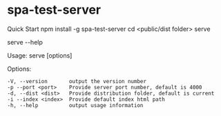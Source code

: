 # spa-test-server

Quick Start
    npm install -g spa-test-server
    cd <public/dist folder>
    serve

serve --help

  Usage: serve [options]


  Options:

    -V, --version       output the version number
    -p --port <port>    Provide server port number, default is 4000
    -d, --dist <dist>   Provide distribution folder, default is current
    -i --index <index>  Provide default index html path
    -h, --help          output usage information
